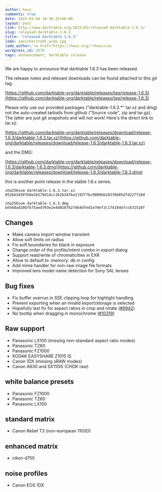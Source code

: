 ```yaml
---
author: houz
comments: true
date: 2015-03-04 10:38:35+00:00
layout: post
link: http://www.darktable.org/2015/03/released-darktable-1-6-3/
slug: released-darktable-1-6-3
title: "released darktable 1.6.3"
lede: speicherstadt_wide.jpg
lede_author: <a href="https://houz.org/">houz</a>
wordpress_id: 3570
tags: announcement, darktable release
---
```


We are happy to announce that darktable 1.6.3 has been released.

The release notes and relevant downloads can be found attached to this git tag:

[https://github.com/darktable-org/darktable/releases/tag/release-1.6.3](https://github.com/darktable-org/darktable/releases/tag/release-1.6.3)

Please only use our provided packages ("darktable-1.6.3.*" tar.xz and dmg) not the auto-created tarballs from github ("Source code", zip and tar.gz). The latter are just git snapshots and will not work! Here's the direct link to tar.xz:

[https://github.com/darktable-org/darktable/releases/download/release-1.6.3/darktable-1.6.3.tar.xz](https://github.com/darktable-org/darktable/releases/download/release-1.6.3/darktable-1.6.3.tar.xz)

and the DMG:

[https://github.com/darktable-org/darktable/releases/download/release-1.6.3/darktable-1.6.3.dmg](https://github.com/darktable-org/darktable/releases/download/release-1.6.3/darktable-1.6.3.dmg)

this is another point release in the stable 1.6.x series.

    sha256sum darktable-1.6.3.tar.xz
    852bb3d307b0e2b579d14cc162b347ba1193f7bc9809bb283f0485dfd22ff28d

    sha256sum darktable-1.6.3.dmg
    be568ad20bfb75aed703e2e4d0287b27464dfed1e70ef2c17418de7cc631510f

## Changes

* Make camera import window transient
* Allow soft limits on radius
* Fix soft boundaries for black in exposure
* Change order of the profile/intent combo in export dialog
* Support read/write of chromaticities in EXR
* Allow to default to :memory: db in config
* Add mime handler for non-raw image file formats
* Improved lens model name detection for Sony SAL lenses

## Bug fixes

* Fix buffer overrun in SSE clipping loop for highlight handling
* Prevent exporting when an invalid export/storage is selected
* Hopefully last fix for aspect ratios in crop and rotate ([#9942](https://darktable.org/redmine/issues/9942))
* No tooltip when dragging in monochrome ([#10319](https://darktable.org/redmine/issues/10319))

## Raw support

* Panasonic LX100 (missing non-standard aspect ratio modes)
* Panasonic TZ60
* Panasonic FZ1000
* KODAK EASYSHARE Z1015 IS
* Canon 1DX (missing sRAW modes)
* Canon A630 and SX110IS (CHDK raw)

## white balance presets

* Panasonic FZ1000
* Panasonic TZ60
* Panasonic LX100

## standard matrix

* Canon Rebel T3 (non-european 1100D)

## enhanced matrix

* nikon d750

## noise profiles

* Canon EOS 1DX
